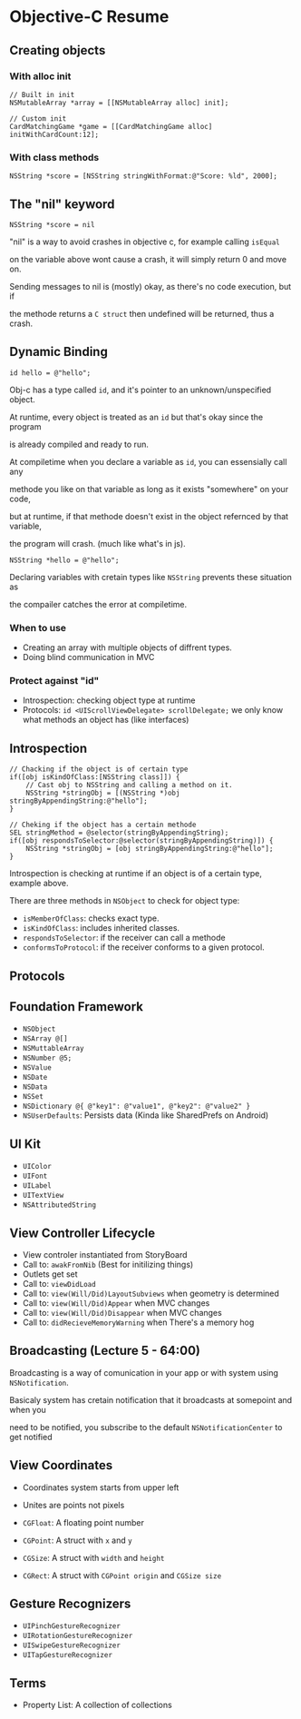# Objective-C Resume

## Creating objects

### With alloc init

```objc
// Built in init
NSMutableArray *array = [[NSMutableArray alloc] init];

// Custom init
CardMatchingGame *game = [[CardMatchingGame alloc] initWithCardCount:12];
```

### With class methods

```objc
NSString *score = [NSString stringWithFormat:@"Score: %ld", 2000];
```

## The "nil" keyword

```objc
NSString *score = nil
```

"nil" is a way to avoid crashes in objective c, for example calling `isEqual` 

on the variable above wont cause a crash, it will simply return 0 and move on.

Sending messages to nil is (mostly) okay, as there's no code execution, but if

the methode returns a `C struct` then undefined will be returned, thus a crash.

## Dynamic Binding

```objc
id hello = @"hello";
```

Obj-c has a type called `id`, and it's pointer to an unknown/unspecified object.

At runtime, every object is treated as an `id` but that's okay since the program 

is already compiled and ready to run.

At compiletime when you declare a variable as `id`, you can essensially call any 

methode you like on that variable as long as it exists "somewhere" on your code,

but at runtime, if that methode doesn't exist in the object refernced by that variable, 

the program will crash. (much like what's in js).

```objc
NSString *hello = @"hello";
```

Declaring variables with cretain types like `NSString` prevents these situation as

the compailer catches the error at compiletime.

### When to use

- Creating an array with multiple objects of diffrent types.
- Doing blind communication in MVC

### Protect against "id"

- Introspection: checking object type at runtime
- Protocols: `id <UIScrollViewDelegate> scrollDelegate;` we only know what methods an object has (like interfaces)

## Introspection

```objc
// Chacking if the object is of certain type
if([obj isKindOfClass:[NSString class]]) {
	// Cast obj to NSString and calling a method on it.
	NSString *stringObj = [(NSString *)obj stringByAppendingString:@"hello"];
}

// Cheking if the object has a certain methode
SEL stringMethod = @selector(stringByAppendingString);
if([obj respondsToSelector:@selector(stringByAppendingString)]) {
	NSString *stringObj = [obj stringByAppendingString:@"hello"];
}
```

Introspection is checking at runtime if an object is of a certain type, example above.

There are three methods in `NSObject` to check for object type:

- `isMemberOfClass`: checks exact type.
- `isKindOfClass`: includes inherited classes.
- `respondsToSelector`: if the receiver can call a methode
- `conformsToProtocol`: if the receiver conforms to a given protocol.

## Protocols


## Foundation Framework

- `NSObject`
- `NSArray @[]`
- `NSMuttableArray`
- `NSNumber @5;`
- `NSValue`
- `NSDate`
- `NSData`
- `NSSet`
- `NSDictionary @{ @"key1": @"value1", @"key2": @"value2" }`
- `NSUserDefaults`: Persists data (Kinda like SharedPrefs on Android)

## UI Kit

- `UIColor`
- `UIFont`
- `UILabel`
- `UITextView`
- `NSAttributedString`

## View Controller Lifecycle

- View controler instantiated from StoryBoard
- Call to: `awakFromNib` (Best for initilizing things)
- Outlets get set
- Call to: `viewDidLoad`
- Call to: `view(Will/Did)LayoutSubviews` when geometry is determined
- Call to: `view(Will/Did)Appear` when MVC changes
- Call to: `view(Will/Did)Disappear` when MVC changes
- Call to: `didRecieveMemoryWarning` when There's a memory hog


## Broadcasting  (Lecture 5 - 64:00)

Broadcasting is a way of comunication in your app or with system using `NSNotification`.

Basicaly system has cretain notification that it broadcasts at somepoint and when you

need to be notified, you subscribe to the default `NSNotificationCenter` to get notified

## View Coordinates

- Coordinates system starts from upper left
- Unites are points not pixels

- `CGFloat`: A floating point number
- `CGPoint`: A struct with `x` and `y`
- `CGSize`: A struct with `width` and `height`
- `CGRect`: A struct with `CGPoint origin` and `CGSize size`

## Gesture Recognizers

- `UIPinchGestureRecognizer`
- `UIRotationGestureRecognizer`
- `UISwipeGestureRecognizer`
- `UITapGestureRecognizer`

## Terms

- Property List: A collection of collections
